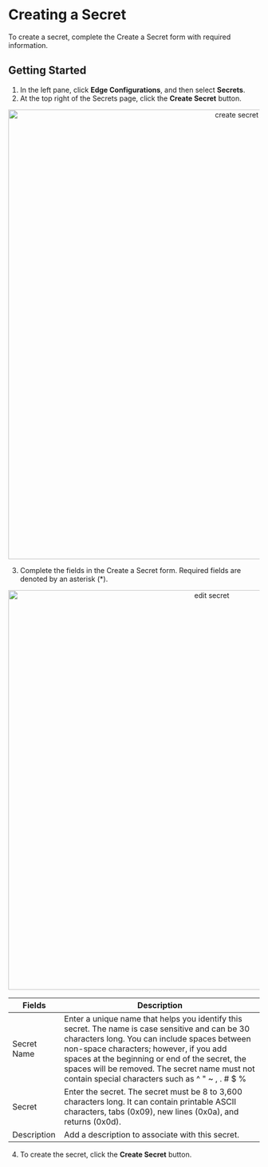 # Creating a Secret

To create a secret, complete the Create a Secret form with required information.

## Getting Started

1. In the left pane, click **Edge Configurations**, and then select **Secrets**.
2. At the top right of the Secrets page, click the **Create Secret** button. 

<p align=center><img src="/docs/resources/images/secrets/secrets-create-secret-zh.png" alt="create secret" width="900"></p>

3. Complete the fields in the Create a Secret form. Required fields are denoted by an asterisk (\*).

<p align=center><img src="/docs/resources/images/secrets/create-a-secret-zh.png" alt="edit secret" width="800"></p>

| **Fields**                | **Description**                                    |
| --------------------------| ---------------------------------------------------|
| Secret Name             | Enter a unique name that helps you identify this secret. The name is case sensitive and can be 30 characters long. You can include spaces between non-space characters; however, if you add spaces at the beginning or end of the secret, the spaces will be removed. The secret name must not contain special characters such as ^ " ~ , . # $ %|
| Secret     | Enter the secret. The secret must be 8 to 3,600 characters long. It can contain printable ASCII characters, tabs (0x09), new lines (0x0a), and returns (0x0d). |
| Description               | Add a description to associate with this secret. |

4. To create the secret, click the **Create Secret** button.